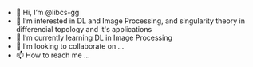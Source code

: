 - 👋 Hi, I’m @libcs-gg
- 👀 I’m interested in DL and Image Processing, and singularity theory in differencial topology and it's applications
- 🌱 I’m currently learning DL in Image Processing
- 💞️ I’m looking to collaborate on ...
- 📫 How to reach me ...

<!---
libcs-gg/libcs-gg is a ✨ special ✨ repository because its `README.md` (this file) appears on your GitHub profile.
You can click the Preview link to take a look at your changes.
--->
